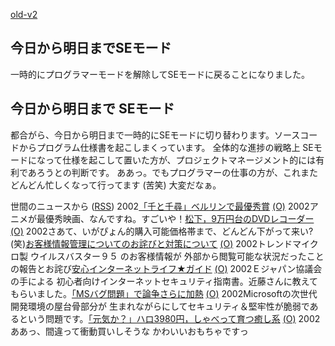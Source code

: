 [old-v2](ig020218-orig.html)

## 今日から明日までSEモード

一時的にプログラマーモードを解除してSEモードに戻ることになりました。






## 今日から明日まで SEモード


都合がら、今日から明日まで一時的にSEモードに切り替わります。ソースコードからプログラム仕様書を起こしまくっています。
全体的な進捗の戦略上 SEモードになって仕様を起こして置いた方が、プロジェクトマネージメント的には有利であろうとの判断です。
ああっ。でもプログラマーの仕事の方が、これまたどんどん忙しくなって行ってます (苦笑)
大変だなぁ。



世間のニュースから ([RSS](ig020218-news.xml)) 2002[「千と千尋」ベルリンで最優秀賞](http://www.nhk.or.jp/news/2002/02/18/grri84000000aaui.html) [(O)](http://www.nhk.or.jp/news/2002/02/18/grri84000000aaui.html) 2002アニメが最優秀映画、なんですね。すごいや！[松下，9万円台のDVDレコーダー](http://www.zdnet.co.jp/news/bursts/0202/15/12.html) [(O)](http://www.zdnet.co.jp/news/bursts/0202/15/12.html) 2002さあて、いがぴょん的購入可能価格帯まで、どんどん下がって来い? (笑)[お客様情報管理についてのお詫びと対策について](http://www.trendmicro.co.jp/company/news/2002/news020215.asp) [(O)](http://www.trendmicro.co.jp/company/news/2002/news020215.asp) 2002トレンドマイクロ製 ウイルスバスター９５ のお客様情報が 外部から閲覧可能な状況だったことの報告とお詫び[安心インターネットライフ★ガイド](http://www.ejf.gr.jp/guide_mokuji.htm) [(O)](http://www.ejf.gr.jp/guide_mokuji.htm) 2002Ｅジャパン協議会の手による 初心者向けインターネットセキュリティ指南書。近藤さんに教えてもらいました。[「MSバグ問題」で論争さらに加熱](http://www.zdnet.co.jp/news/0202/16/b_0215_02.html) [(O)](http://www.zdnet.co.jp/news/0202/16/b_0215_02.html) 2002Microsoftの次世代開発環境の屋台骨部分が 生まれながらにしてセキュリティ＆堅牢性が脆弱であるという問題です。[「元気か？」ハロ3980円，しゃべって育つ癒し系](http://www.zdnet.co.jp/news/bursts/0202/15/02.html) [(O)](http://www.zdnet.co.jp/news/bursts/0202/15/02.html) 2002ああっ、間違って衝動買いしそうな かわいいおもちゃですっ